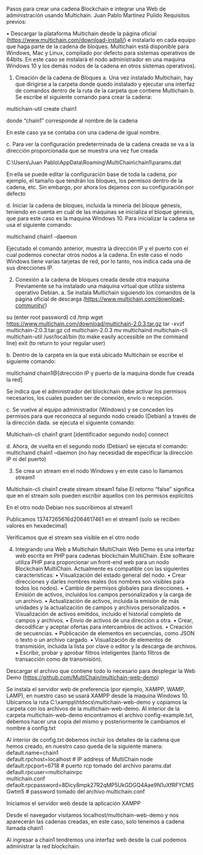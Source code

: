 Pasos para crear una cadena Blockchain e integrar una Web de administración usando Multichain.
Juan Pablo Martínez Pulido
Requisitos previos: 

•	Descargar la plataforma Multichain desde la página oficial (https://www.multichain.com/download-install/) e instalarlo en cada equipo que haga parte de la cadena de bloques.  Multichain está disponible para Windows, Mac y Linux, compilado por defecto para sistemas operativos de 64bits. En este caso se instalará el nodo administrador en una maquina Windows 10 y los demás nodos de la cadena en otros sistemas operativos).

1.	Creación de la cadena de Bloques
a.	Una vez instalado Multichain, hay que dirigirse a la carpeta donde quedo instalado y ejecutar una interfaz de comandos dentro de la ruta de la carpeta que contiene Multichain
b.	Se escribe el siguiente comando para crear la cadena:

multichain-util create chain1

donde “chain1” corresponde al nombre de la cadena
 
En este caso ya se contaba con una cadena de igual nombre.

c.	Para ver la configuración predeterminada de la cadena creada se va a la dirección proporcionada que se muestra una vez fue creada

C:\Users\Juan Pablo\AppData\Roaming\MultiChain\chain1\params.dat

En ella se puede editar la configuración base de toda la cadena, por ejemplo, el tamaño que tendrán los bloques, los permisos dentro de la cadena, etc. Sin embargo, por ahora los dejamos con su configuración por defecto

d.	Iniciar la cadena de bloques, incluida la minería del bloque génesis, teniendo en cuenta en cuál de las máquinas se inicializa el bloque génesis, que para este caso es la maquina Windows 10. Para inicializar la cadena se usa el siguiente comando:

multichaind chain1 -daemon

 
Ejecutado el comando anterior, muestra la dirección IP y el puerto con el cual podemos conectar otros nodos a la cadena. En este caso el nodo Windows tiene varias tarjetas de red, por lo tanto, nos indica cada una de sus direcciones IP.

2.	Conexión a la cadena de bloques creada desde otra maquina
Previamente se ha instalado una máquina virtual que utiliza sistema operativo Debian.
a.	Se instala Multichain siguiendo los comandos de la página oficial de descarga (https://www.multichain.com/download-community/)

su (enter root password)
cd /tmp
wget https://www.multichain.com/download/multichain-2.0.3.tar.gz
tar -xvzf multichain-2.0.3.tar.gz
cd multichain-2.0.3
mv multichaind multichain-cli multichain-util /usr/local/bin (to make easily accessible on the command line)
exit (to return to your regular user)

b.	Dentro de la carpeta en la que está ubicado Multichain se escribe el siguiente comando:  

multichaind chain1@[dirección IP y puerto de la maquina donde fue creada la red]
 

Se indica que el administrador del blockchain debe activar los permisos necesarios, los cuales pueden ser de conexión, envío o recepción.

c.	Se vuelve al equipo administrador (Windows) y se conceden los permisos para que reconozca al segundo nodo creado (Debian) a través de la dirección dada. se ejecuta el siguiente comando:

Multichain-cli chain1 grant [identificador segundo nodo] connect

d.	Ahora, de vuelta en el segundo nodo (Debian) se ejecuta el comando:
multichaind chain1 –daemon (no hay necesidad de especificar la dirección IP ni del puerto)

 
3.	Se crea un stream en el nodo Windows y en este caso lo llamamos stream1

Multichain-cli chain1 create stream stream1 false
El retorno “false” significa que en el stream solo pueden escribir aquellos con los permisos explicitos
 
En el otro nodo Debian nos suscribimos al stream1
 

Publicamos 13747265616d2064617461 en el stream1 (solo se reciben valores en hexadecimal)
 

Verificamos que el stream sea visible en el otro nodo
 

4.	Integrando una Web a Multichain
MultiChain Web Demo es una interfaz web escrita en PHP para cadenas blockchain MultiChain.
Este software utiliza PHP para proporcionar un front-end web para un nodo Blockchain MultiChain.
Actualmente es compatible con las siguientes características:
•	Visualización del estado general del nodo.
•	Crear direcciones y darles nombres reales (los nombres son visibles para todos los nodos).
•	Cambio de permisos globales para direcciones.
•	Emisión de activos, incluidos los campos personalizados y la carga de un archivo.
•	Actualización de activos, incluida la emisión de más unidades y la actualización de campos y archivos personalizados.
•	Visualización de activos emitidos, incluido el historial completo de campos y archivos.
•	Envío de activos de una dirección a otra.
•	Crear, decodificar y aceptar ofertas para intercambios de activos.
•	Creación de secuencias.
•	Publicación de elementos en secuencias, como JSON o texto o un archivo cargado.
•	Visualización de elementos de transmisión, incluida la lista por clave o editor y la descarga de archivos.
•	Escribir, probar y aprobar filtros inteligentes (tanto filtros de transacción como de transmisión).

Descargar el archivo que contiene todo lo necesario para desplegar la Web Demo (https://github.com/MultiChain/multichain-web-demo)

Se instala el servidor web de preferencia (por ejemplo, XAMPP, WAMP, LAMP), en nuestro caso se usará XAMPP desde la maquina Windows 10.
Ubicamos la ruta C:\xampp\htdocs\multichain-web-demo y copiamos la carpeta con los archivos de la multichain-web-demo.
Al interior de la carpeta multichain-web-demo encontramos el archivo config-example.txt, debemos hacer una copia del mismo y posteriormente le cambiamos el nombre a config.txt
 

Al interior de config.txt debemos incluir los detalles de la cadena que hemos creado, en nuestro caso queda de la siguiente manera:
default.name=chain1        
default.rpchost=localhost            # IP address of MultiChain node
default.rpcport=6718                  # puerto rcp tomado del archivo params.dat
default.rpcuser=multichainrpc          
multichain.conf
default.rpcpassword=8Dicy8mpk27R2qMP5UkGDGQ4Aae9N1uXfRFYCMSGwtm5 # password tomado del archivo multichain.conf
 
Iniciamos el servidor web desde la aplicación XAMPP 

Desde el navegador visitamos localhost/multichain-web-demo y nos aparecerán las cadenas creadas, en este caso, solo tenemos a cadena llamada chain1
 
Al ingresar a chain1 tendremos una interfaz web desde la cual podemos administrar la red blockchain. 
 

